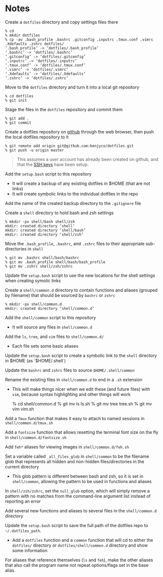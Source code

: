 Notes
=====
Create a `dotfiles` directory and copy settings files there

    % cd
    % mkdir dotfiles
    % cp -av .bash_profile .bashrc .gitconfig .inputrc .tmux.conf .vimrc .Xdefaults .zshrc dotfiles/
    ‘.bash_profile’ -> ‘dotfiles/.bash_profile’
    ‘.bashrc’ -> ‘dotfiles/.bashrc’
    ‘.gitconfig’ -> ‘dotfiles/.gitconfig’
    ‘.inputrc’ -> ‘dotfiles/.inputrc’
    ‘.tmux.conf’ -> ‘dotfiles/.tmux.conf’
    ‘.vimrc’ -> ‘dotfiles/.vimrc’
    ‘.Xdefaults’ -> ‘dotfiles/.Xdefaults’
    ‘.zshrc’ -> ‘dotfiles/.zshrc’

Move to the `dotfiles` directory and turn it into a local git repository

    % cd dotfiles
    % git init

Stage the files in the `dotfiles` repository and commit them

    % git add .
    % git commit

Create a dotfiles repository on [github](https://github.com/new) through the web
browser, then push the local dotfiles repository to it

    % git remote add origin git@github.com:kenjyco/dotfiles.git
    % git push -u origin master

> This assumes a user account has already been created on github, and that the
> [SSH keys](https://github.com/settings/ssh) have been setup.

Add the `setup.bash` script to this repository
- It will create a backup of any existing dotfiles in $HOME (that are not links)
- It will create symbolic links to the individual dotfiles in the repo

Add the name of the created backup directory to the `.gitignore` file

Create a `shell` directory to hold bash and zsh settings

    % mkdir -pv shell/bash shell/zsh
    mkdir: created directory ‘shell’
    mkdir: created directory ‘shell/bash’
    mkdir: created directory ‘shell/zsh’

Move the `.bash_profile`, `.bashrc`, and `.zshrc` files to their appropriate
sub-directories in `shell`

    % git mv .bashrc shell/bash/bashrc
    % git mv .bash_profile shell/bash/bash_profile
    % git mv .zshrc shell/zsh/zshrc

Update the `setup.bash` script to use the new locations for the shell settings
when creating symolic links

Create a `shell/common.d` directory to contain functions and aliases (grouped by
filename) that should be sourced by `bashrc` or `zshrc`

    % mkdir -pv shell/common.d
    mkdir: created directory ‘shell/common.d’

Add the `shell/common` script to this repository
- It will source any files in `shell/common.d`

Add the `ls`, `tree`, and `vim` files to `shell/common.d/`
- Each file sets some basic aliases

Update the `setup.bash` script to create a symbolic link to the `shell`
directory in $HOME (as `$HOME/.shell`)

Update the `bashrc` and `zshrc` files to source `$HOME/.shell/common`

Rename the existing files in `shell/common.d` to end in a `.sh` extension
- This will make things nicer when we edit these (and future files) with `vim`,
  because syntax highlighting and other things will work

    % cd shell/common.d
    % git mv ls ls.sh
    % git mv tree tree.sh
    % git mv vim vim.sh

Add a `Tmux` function that makes it easy to attach to named sessions
in `shell/common.d/tmux.sh`

Add a `fontsize` function that allows resetting the terminal font size on the
fly in `shell/common.d/fontsize.sh`

Add `feh*` aliases for viewing images in `shell/common.d/feh.sh`

Set a variable called `_all_files_glob` in `shell/common` to be the filename
glob that represents all hidden and non-hidden files/directories in the current
directory
- This glob pattern is different between bash and zsh, so it is set in
  `shell/common`, allowing the pattern to be used in functions and aliases

In `shell/zsh/zshrc`, set the `null_glob` option, which will simply remove a
pattern with no matches from the command-line argument list instead of reporting
an error

Add several new functions and aliases to several files in the `shell/common.d`
directory

Update the `setup.bash` script to save the full path of the dotfiles repo to
`~/.dotfiles_path`.
- Add a `dotfiles` function and a `common` function that will cd to either the
  `dotfiles/` directory or `dotfiles/shell/common.d` directory and show some
  information

For aliases that reference themselves (`ls` and `feh`), make the other aliases
that also call the program name not repeat options/flags set in the base alias.
